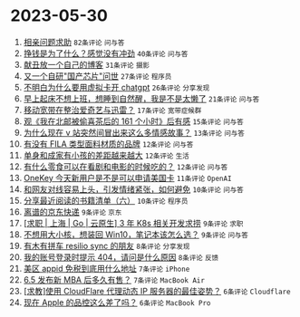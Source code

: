# 2023-05-30

1. [相亲问题求助](https://www.v2ex.com/t/944061) `82条评论` `问与答`
1. [挣钱是为了什么？感觉没有冲劲](https://www.v2ex.com/t/944086) `40条评论` `问与答`
1. [献丑放一个自己的博客](https://www.v2ex.com/t/944068) `31条评论` `摄影`
1. [又一个自研"国产芯片"问世](https://www.v2ex.com/t/944078) `27条评论` `程序员`
1. [不明白为什么要用虚拟卡开 chatgpt](https://www.v2ex.com/t/944112) `26条评论` `分享发现`
1. [早上起床不想上班，想睡到自然醒，我是不是太懒了](https://www.v2ex.com/t/944072) `21条评论` `问与答`
1. [移动宽带在整治爱奇艺与迅雷？](https://www.v2ex.com/t/944089) `17条评论` `宽带症候群`
1. [观《我在北邮被偷喜茶后的 161 个小时》后有感](https://www.v2ex.com/t/944085) `15条评论` `问与答`
1. [为什么现在 v 站突然间冒出来这么多情感故事？](https://www.v2ex.com/t/944083) `13条评论` `问与答`
1. [有没有 FILA 类型面料材质的品牌](https://www.v2ex.com/t/944091) `12条评论` `问与答`
1. [单身和成家有小孩的差距越来越大](https://www.v2ex.com/t/944081) `12条评论` `生活`
1. [有什么零食可以在看剧和电影的时候吃的？](https://www.v2ex.com/t/944063) `12条评论` `问与答`
1. [OneKey 今天新用户是不是可以申请美国卡](https://www.v2ex.com/t/944074) `11条评论` `OpenAI`
1. [和网友对线容易上头，引发情绪紧张，如何避免](https://www.v2ex.com/t/944104) `10条评论` `问与答`
1. [分享最近阅读的书籍清单（六）](https://www.v2ex.com/t/944055) `10条评论` `程序员`
1. [离谱的京东快递](https://www.v2ex.com/t/944110) `9条评论` `京东`
1. [[求职 | 上海 | Go | 云原生] 3 年 K8s 相关开发求捞](https://www.v2ex.com/t/944095) `9条评论` `求职`
1. [不想用大小核，想装回 Win10，笔记本该怎么选？](https://www.v2ex.com/t/944060) `9条评论` `问与答`
1. [有木有拼车 resilio sync 的朋友](https://www.v2ex.com/t/944096) `8条评论` `分享发现`
1. [我的账号登录时提示 404，请问是什么原因](https://www.v2ex.com/t/944088) `8条评论` `反馈`
1. [美区 appid 免税到底用什么地址](https://www.v2ex.com/t/944065) `7条评论` `iPhone`
1. [6.5 发布新 MBA 后多久有售？](https://www.v2ex.com/t/944058) `7条评论` `MacBook Air`
1. [[求教]使用 CloudFlare 代理动态 IP 服务器的最佳姿势？](https://www.v2ex.com/t/944087) `6条评论` `Cloudflare`
1. [现在 Apple 的品控这么差了吗？](https://www.v2ex.com/t/944076) `6条评论` `MacBook Pro`
